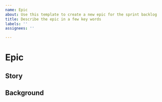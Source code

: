 ```yaml
---
name: Epic
about: Use this template to create a new epic for the sprint backlog
title: Describe the epic in a few key words
labels: ''
assignees: ''

---
```


# Epic
<!--  
This is the template to create an epic. An epic contains a user story as description and a background. Epics are broken down in user-stories (when possible or when there are some sub-tasks or when the implementation is not clear yet) or tasks (when there are no sub-tasks, and implementation is clear).
-->

## Story
<!--  
Your user story should be in the form:  As a <user> I want <feature> such that <benefit of feature/product increment>`
A user can be anybody who interacts with the Infinity code (node operator/app developer/client developer).
-->

## Background
<!--  
Mention here the reason of the user story, any technical details, link to meeting notes, architecture diagrams, etc. 
-->
